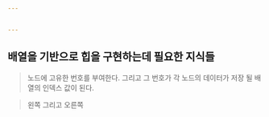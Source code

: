 ```yaml
---


---
```


<h2 id="배열을-기반으로-힙을-구현하는데-필요한-지식들">배열을 기반으로 힙을 구현하는데 필요한 지식들</h2>
<blockquote>
<p>노드에 고유한 번호를 부여한다. 그리고 그 번호가 각 노드의 데이터가 저장 될 배열의 인덱스 값이 된다.</p>
</blockquote>
<blockquote>
<p>왼쪽 그리고 오른쪽</p>
</blockquote>


